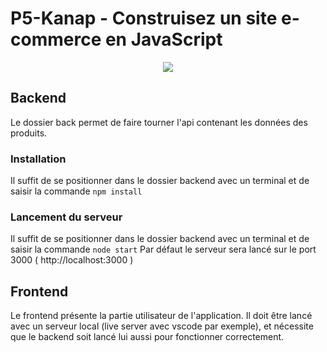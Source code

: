 # P5-Kanap - Construisez un site e-commerce en JavaScript

<p align="center">
  <img src="https://user.oc-static.com/upload/2021/09/29/16329291678171_image2.png">
</p>

## Backend

Le dossier back permet de faire tourner l'api contenant les données des produits.

### Installation

Il suffit de se positionner dans le dossier backend avec un terminal et de saisir la commande `npm install`

### Lancement du serveur

Il suffit de se positionner dans le dossier backend avec un terminal et de saisir la commande `node start`
Par défaut le serveur sera lancé sur le port 3000 ( http://localhost:3000 )

## Frontend

Le frontend présente la partie utilisateur de l'application. Il doit être lancé avec un serveur local (live server avec vscode par exemple), et nécessite que le backend soit lancé lui aussi pour fonctionner correctement.
